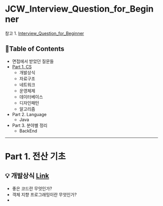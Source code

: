 # JCW_Interview_Question_for_Beginner
참고 1. [Interview_Question_for_Beginner](https://github.com/JaeYeopHan/Interview_Question_for_Beginner)

 
## 📝Table of Contents

- 면접에서 받았던 질문들
- [Part 1. CS](#part-1-전산-기초)
  - 개발상식
  - 자료구조
  - 네트워크
  - 운영체제
  - 데이터베이스
  - 디자인패턴
  - 알고리즘
- Part 2. Language
  - Java
- Part 3. 분야별 정리
  - BackEnd

---
# Part 1. 전산 기초
## 💡 개발상식 [Link]()
- 좋은 코드란 무엇인가?
- 객체 지향 프로그래밍이란 무엇인가?
- 
